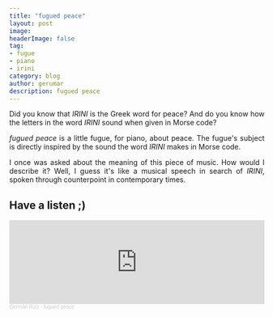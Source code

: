 ```yaml
---
title: "fugued peace"
layout: post
image:  
headerImage: false
tag:
- fugue
- piano
- irini
category: blog
author: gerumar
description: fugued peace
---
```


<p style='text-align: justify;'>Did you know that <em>IRINI</em> is the Greek word for peace? And do you know how the letters in the word <em>IRINI</em> sound when given in Morse code?</p>

<p style='text-align: justify;'><em>fugued peace</em> is a little fugue, for piano, about peace. The fugue's subject is directly inspired by the sound the word <em>IRINI</em> makes in Morse code.</p> 

<p style='text-align: justify;'>I once was asked about the meaning of this piece of music. How would I describe it? Well, I guess it's like a musical speech in search of <em>IRINI</em>, spoken through counterpoint in contemporary times.</p> 


## Have a listen ;)

<iframe width="100%" height="166" scrolling="no" frameborder="no" allow="autoplay" src="https://w.soundcloud.com/player/?url=https%3A//api.soundcloud.com/tracks/1299406915%3Fsecret_token%3Ds-ofk0tlqToej&color=%2318db37&auto_play=false&hide_related=false&show_comments=true&show_user=true&show_reposts=false&show_teaser=true"></iframe><div style="font-size: 10px; color: #cccccc;line-break: anywhere;word-break: normal;overflow: hidden;white-space: nowrap;text-overflow: ellipsis; font-family: Interstate,Lucida Grande,Lucida Sans Unicode,Lucida Sans,Garuda,Verdana,Tahoma,sans-serif;font-weight: 100;"><a href="https://soundcloud.com/german-ruiz-115551229" title="Germán Ruiz" target="_blank" style="color: #cccccc; text-decoration: none;">Germán Ruiz</a> · <a href="https://soundcloud.com/german-ruiz-115551229/fugued-peace/s-ofk0tlqToej" title="fugued peace" target="_blank" style="color: #cccccc; text-decoration: none;">fugued peace</a></div>
